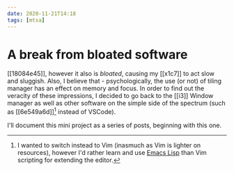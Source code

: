 ```yaml
---
date: 2020-11-21T14:18
tags: [mtsa]
---
```


# A break from bloated software

[[18084e45]], however it also is *bloated*, causing my [[x1c7]] to act slow and sluggish. Also, I believe that - psychologically, the use (or not) of tiling manager has an effect on memory and focus. In order to find out the veracity of these impressions, I decided to go back to the [[i3]] Window manager as well as other software on the simple side of the spectrum (such as [[6e549a6d]][^vim] instead of VSCode). 

I'll document this mini project as a series of posts, beginning with this one.

[^vim]: I wanted to switch instead to Vim (inasmuch as Vim is lighter on resources), however I'd rather learn and use [Emacs Lisp](https://www.gnu.org/software/emacs/manual/html_node/elisp/) than Vim scripting for extending the editor. 
